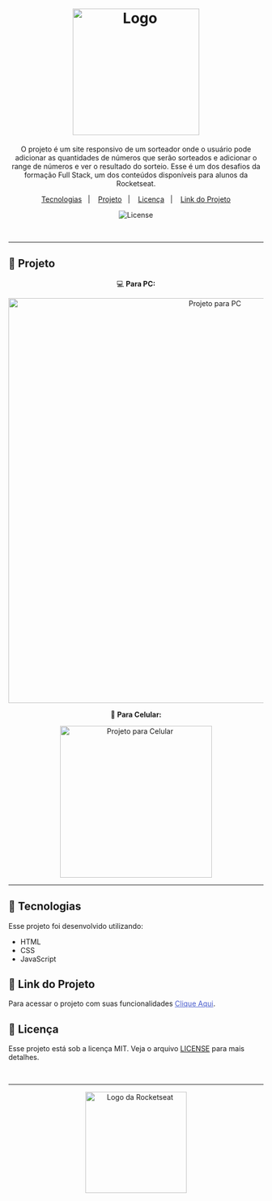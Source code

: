 <h1 align="center">
  <img alt="Logo" src="https://github.com/user-attachments/assets/1fd876b5-4339-461a-a459-46c00a7ae3bd" width="250px" >
</h1>

<p align="center">
 O projeto é um site responsivo de um sorteador onde o usuário pode adicionar as quantidades de números que serão sorteados e adicionar o range de números e ver o resultado do sorteio.
Esse é um dos desafios da formação Full Stack, um dos conteúdos disponíveis para alunos da Rocketseat.
</p>

<p align="center">
  <a href="#-tecnologias">Tecnologias</a>&nbsp;&nbsp;&nbsp;|&nbsp;&nbsp;&nbsp;
  <a href="#-projeto">Projeto</a>&nbsp;&nbsp;&nbsp;|&nbsp;&nbsp;&nbsp;
  <a href="#-licença">Licença</a>&nbsp;&nbsp;&nbsp;|&nbsp;&nbsp;&nbsp;
  <a href="#-link-do-projeto">Link do Projeto</a>
</p>

<p align="center">
  <img alt="License" src="https://img.shields.io/static/v1?label=license&message=MIT&color=0F172A&labelColor=1D4ED8">
</p>

<br>

---

## 📂 Projeto

<p align="center">💻 <b>Para PC:</b></p>
<p align="center">
  <img alt="Projeto para PC" src="https://github.com/user-attachments/assets/c6da58fa-4e20-4231-b8fb-9a2b2b002a12" width="800px">
</p>

<p align="center">📱 <b>Para Celular:</b></p>
<p align="center">
  <img alt="Projeto para Celular" src="https://github.com/user-attachments/assets/52e1330b-019f-4d94-b611-e932df947516" width="300px">
</p>

---

## 🚀 Tecnologias

Esse projeto foi desenvolvido utilizando:

- HTML
- CSS
- JavaScript

## 🔗 Link do Projeto

Para acessar o projeto com suas funcionalidades <a href="https://desafio-sorteador-de-numeros.vercel.app/" target="_blank" style="color: #4a5dcd;">Clique Aqui</a>.

## 📝 Licença

Esse projeto está sob a licença MIT. Veja o arquivo [LICENSE](./LICENSE) para mais detalhes.

<br>

---

<p align="center">
  <img alt="Logo da Rocketseat" src="https://github.com/user-attachments/assets/39908634-2aee-4435-8513-fb952559fe3c" width="200px" />
</p>
